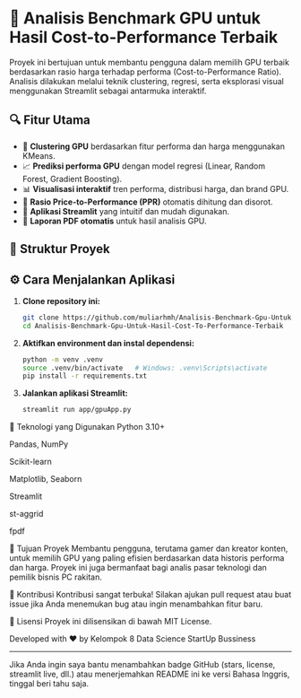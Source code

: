 # 🧠 Analisis Benchmark GPU untuk Hasil Cost-to-Performance Terbaik

Proyek ini bertujuan untuk membantu pengguna dalam memilih GPU terbaik berdasarkan rasio harga terhadap performa (Cost-to-Performance Ratio). Analisis dilakukan melalui teknik clustering, regresi, serta eksplorasi visual menggunakan Streamlit sebagai antarmuka interaktif.

## 🔍 Fitur Utama

- 🧩 **Clustering GPU** berdasarkan fitur performa dan harga menggunakan KMeans.
- 📈 **Prediksi performa GPU** dengan model regresi (Linear, Random Forest, Gradient Boosting).
- 📊 **Visualisasi interaktif** tren performa, distribusi harga, dan brand GPU.
- 🧮 **Rasio Price-to-Performance (PPR)** otomatis dihitung dan disorot.
- 🧵 **Aplikasi Streamlit** yang intuitif dan mudah digunakan.
- 📄 **Laporan PDF otomatis** untuk hasil analisis GPU.

## 📁 Struktur Proyek


## ⚙️ Cara Menjalankan Aplikasi

1. **Clone repository ini:**

   ```bash
   git clone https://github.com/muliarhmh/Analisis-Benchmark-Gpu-Untuk-Hasil-Cost-To-Performance-Terbaik.git
   cd Analisis-Benchmark-Gpu-Untuk-Hasil-Cost-To-Performance-Terbaik

2. **Aktifkan environment dan instal dependensi:**

    ```bash
    python -m venv .venv
    source .venv/bin/activate   # Windows: .venv\Scripts\activate
    pip install -r requirements.txt

3. **Jalankan aplikasi Streamlit:**
    ```bash
    streamlit run app/gpuApp.py

📌 Teknologi yang Digunakan
Python 3.10+

Pandas, NumPy

Scikit-learn

Matplotlib, Seaborn

Streamlit

st-aggrid

fpdf

🎯 Tujuan Proyek
Membantu pengguna, terutama gamer dan kreator konten, untuk memilih GPU yang paling efisien berdasarkan data historis performa dan harga. Proyek ini juga bermanfaat bagi analis pasar teknologi dan pemilik bisnis PC rakitan.

📢 Kontribusi
Kontribusi sangat terbuka! Silakan ajukan pull request atau buat issue jika Anda menemukan bug atau ingin menambahkan fitur baru.

📜 Lisensi
Proyek ini dilisensikan di bawah MIT License.

Developed with ❤️ by Kelompok 8 Data Science StartUp Bussiness

---

Jika Anda ingin saya bantu menambahkan badge GitHub (stars, license, streamlit live, dll.) atau menerjemahkan README ini ke versi Bahasa Inggris, tinggal beri tahu saja.
